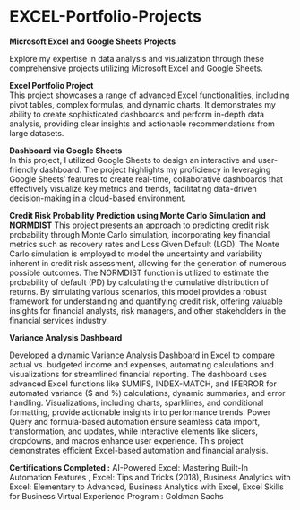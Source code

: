 # EXCEL-Portfolio-Projects

**Microsoft Excel and Google Sheets Projects**

Explore my expertise in data analysis and visualization through these comprehensive projects utilizing Microsoft Excel and Google Sheets.

**Excel Portfolio Project**  
This project showcases a range of advanced Excel functionalities, including pivot tables, complex formulas, and dynamic charts. It demonstrates my ability to create sophisticated dashboards and perform in-depth data analysis, providing clear insights and actionable recommendations from large datasets.

**Dashboard via Google Sheets**  
In this project, I utilized Google Sheets to design an interactive and user-friendly dashboard. The project highlights my proficiency in leveraging Google Sheets’ features to create real-time, collaborative dashboards that effectively visualize key metrics and trends, facilitating data-driven decision-making in a cloud-based environment.

**Credit Risk Probability Prediction using Monte Carlo Simulation and NORMDIST**
This project presents an approach to predicting credit risk probability through Monte Carlo simulation, incorporating key financial metrics such as recovery rates and Loss Given Default (LGD). The Monte Carlo simulation is employed to model the uncertainty and variability inherent in credit risk assessment, allowing for the generation of numerous possible outcomes. The NORMDIST function is utilized to estimate the probability of default (PD) by calculating the cumulative distribution of returns. By simulating various scenarios, this model provides a robust framework for understanding and quantifying credit risk, offering valuable insights for financial analysts, risk managers, and other stakeholders in the financial services industry.

**Variance Analysis Dashboard**  

Developed a dynamic Variance Analysis Dashboard in Excel to compare actual vs. budgeted income and expenses, automating calculations and visualizations for streamlined financial reporting. The dashboard uses advanced Excel functions like SUMIFS, INDEX-MATCH, and IFERROR for automated variance ($ and %) calculations, dynamic summaries, and error handling. Visualizations, including charts, sparklines, and conditional formatting, provide actionable insights into performance trends. Power Query and formula-based automation ensure seamless data import, transformation, and updates, while interactive elements like slicers, dropdowns, and macros enhance user experience. This project demonstrates efficient Excel-based automation and financial analysis.

**Certifications Completed :**
AI-Powered Excel: Mastering Built-In Automation Features ,
Excel: Tips and Tricks (2018),
Business Analytics with Excel: Elementary to Advanced,
Business Analytics with Excel,
Excel	Skills	for	Business Virtual	Experience Program : Goldman Sachs
